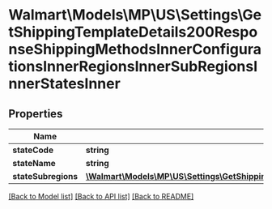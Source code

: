 # Walmart\Models\MP\US\Settings\GetShippingTemplateDetails200ResponseShippingMethodsInnerConfigurationsInnerRegionsInnerSubRegionsInnerStatesInner

## Properties

Name | Type | Description | Notes
------------ | ------------- | ------------- | -------------
**stateCode** | **string** |  |
**stateName** | **string** |  | [optional]
**stateSubregions** | [**\Walmart\Models\MP\US\Settings\GetShippingTemplateDetails200ResponseShippingMethodsInnerConfigurationsInnerRegionsInnerSubRegionsInnerStatesInnerStateSubregionsInner[]**](GetShippingTemplateDetails200ResponseShippingMethodsInnerConfigurationsInnerRegionsInnerSubRegionsInnerStatesInnerStateSubregionsInner.md) |  | [optional]


[[Back to Model list]](./) [[Back to API list]](../../../../../README.md#supported-apis) [[Back to README]](../../../../../README.md)
